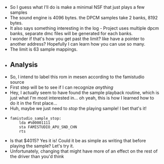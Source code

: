 - So I guess what I'll do is make a minimal NSF that just plays a few samples
- The sound engine is 4096 bytes. the DPCM samples take 2 banks, 8192 bytes.
- It also says something interesting in the log - Project uses multiple dpcm banks, separate dmc files will be generated for each banks.
- I wonder if that's how you get past the limit? like have a pointer to another address? Hopefully I can learn how you can use so many.
- The limit is 63 sample mappings.
- ## Analysis
- So, I intend to label this rom in mesen according to the famistudio source
- First step will be to see if I can recognize *anything*
- Hey, I actually seem to have found the sample playback routine, which is just what I'm most interested in... oh yeah, this is how I learned how to do it in the first place...
- Huh, maybe we just need to *stop* the playing sample! I bet that's it!
- ```z80
  famistudio_sample_stop:
      lda #%00001111
      sta FAMISTUDIO_APU_SND_CHN
      rts
  ```
- Is that $4015? Yes it is! Could it be as simple as writing that before playing the sample? Let's try it.
- Unfortunately, changing that might have more of an effect on the rest of the driver than you'd think